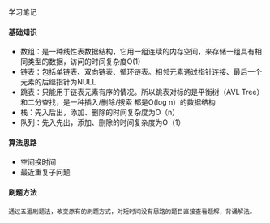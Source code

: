 学习笔记

#### 基础知识
 
* 数组：是一种线性表数据结构，它用一组连续的内存空间，来存储一组具有相同类型的数据，访问的时间复杂度O(1)
* 链表：包括单链表、双向链表、循环链表。相邻元素通过指针连接、最后一个元素的后继指针为NULL
* 跳表：只能用于链表元素有序的情况。所以跳表对标的是平衡树（AVL Tree）和二分查找，是一种插入/删除/搜索 都是O(log n）的数据结构
* 栈：先入后出，添加、删除的时间复杂度为O（n）
* 队列：先入先出，添加、删除的时间复杂度为O（1）

#### 算法思路

* 空间换时间
* 最近重复子问题

#### 刷题方法 

    通过五遍刷题法，改变原有的刷题方式，对短时间没有思路的题目直接查看题解，背诵解法。
   